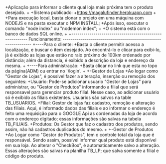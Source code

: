 +Aplicação para informar o cliente qual loja mais próxima tem o produto desejado.
 +
 +Sistema publicado:
 +https://magalufinder.herokuapp.com
 +
 +Para execução local, basta clonar o projeto em uma máquina com NODEJS e na pasta executar o NPM INSTALL;
 +Após isso, executar o comando "node index" ou "nodemon index";
 +
 +O sistema está com o banco de dados SQL online.
 +
 +--------------------------------------------------------  Funcionamento:   --------------------------------------------------------------
 +----Para o cliente:
 +Basta o cliente permitir acesso a localização, e buscar o item desejado. Ao encontrá-lo e clicar para exibi-lo, já é exibido as lojas que estão no raio próximo de 100km ordenado por distância; além da distancia, é exibido a descrição da loja e endereço da mesma.
 +
 +----Para administração:
 +Basta clicar no link que esta no topo da página(ADM) ou entrar no '/login'.
 +
 +-Gestor de Lojas
 +Ao logar como "Gestor de Lojas", é possivel fazer a alteração, inserção ou remoção dos seguintes:
 +Usuário: Pode-se adicionar usuario "Gestor de Lojas" para administrar, ou "Gestor de Produtos" informando a filial que será responsavel para gerenciar produto filial. Nesse caso, ao adicionar usuário só é exibido as filiais existentes. Usuários são salvos na table TB_USUARIOS.
 +Filial: Gestor de lojas faz cadastro, remoção e alteração das filiais. Aqui, é informado dados das filiais e ao informar o endereço é feito uma requisição para o GOOGLE Api as cordenadas da loja de acordo com o endereço digitado; essas informações são salvas na tabela TB_FILIAIS.
 +Produtos: Os Gestor que faz o cadastro dos produtos, sendo assim, não há cadastros duplicados do mesmo.
 +
 +-Gestor de Produtos
 +Ao Logar como "Gestor de Produtos", tem o controle total da loja que é responsável. Sendo assim, possível informar qual produto está disponível em sua loja. Ao alterar o "CheckBox", é automaticamente salvo a alteração. Essas alterações são salvas na planilha TB_LP; que salva somente a filial e código do produto.
